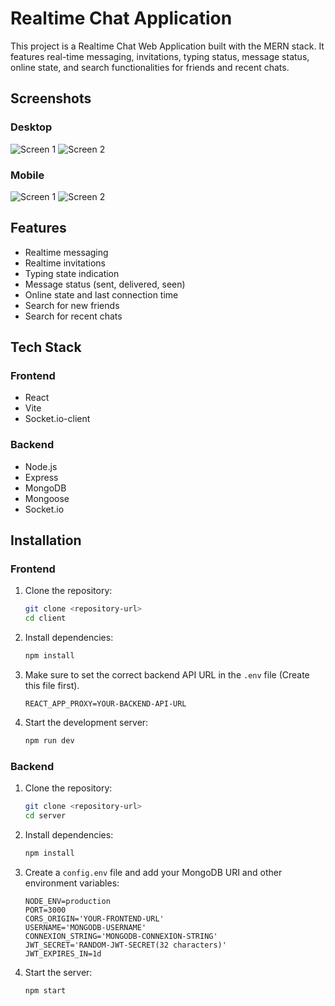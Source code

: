 # Realtime Chat Application

This project is a Realtime Chat Web Application built with the MERN stack. It features real-time messaging, invitations, typing status, message status, online state, and search functionalities for friends and recent chats.

## Screenshots

### Desktop

![Screen 1](./screenshots/screen1-desktop.png)
![Screen 2](./screenshots/screen2-desktop.png)

### Mobile

![Screen 1](./screenshots/screen1-mobile.jpeg)
![Screen 2](./screenshots/screen2-mobile.jpeg)

## Features

- Realtime messaging
- Realtime invitations
- Typing state indication
- Message status (sent, delivered, seen)
- Online state and last connection time
- Search for new friends
- Search for recent chats

## Tech Stack

### Frontend

- React
- Vite
- Socket.io-client

### Backend

- Node.js
- Express
- MongoDB
- Mongoose
- Socket.io

## Installation

### Frontend

1. Clone the repository:

   ```sh
   git clone <repository-url>
   cd client
   ```

2. Install dependencies:

   ```sh
   npm install
   ```

3. Make sure to set the correct backend API URL in the `.env` file (Create this file first).

   ```env
   REACT_APP_PROXY=YOUR-BACKEND-API-URL
   ```

4. Start the development server:
   ```sh
   npm run dev
   ```

### Backend

1. Clone the repository:

   ```sh
   git clone <repository-url>
   cd server
   ```

2. Install dependencies:

   ```sh
   npm install
   ```

3. Create a `config.env` file and add your MongoDB URI and other environment variables:

   ```env
   NODE_ENV=production
   PORT=3000
   CORS_ORIGIN='YOUR-FRONTEND-URL'
   USERNAME='MONGODB-USERNAME'
   CONNEXION_STRING='MONGODB-CONNEXION-STRING'
   JWT_SECRET='RANDOM-JWT-SECRET(32 characters)'
   JWT_EXPIRES_IN=1d
   ```

4. Start the server:
   ```sh
   npm start
   ```

